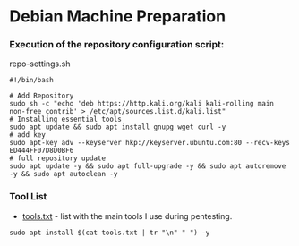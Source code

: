 # Debian Machine Preparation

### Execution of the repository configuration script:
repo-settings.sh

```
#!/bin/bash

# Add Repository
sudo sh -c "echo 'deb https://http.kali.org/kali kali-rolling main non-free contrib' > /etc/apt/sources.list.d/kali.list"
# Installing essential tools
sudo apt update && sudo apt install gnupg wget curl -y
# add key
sudo apt-key adv --keyserver hkp://keyserver.ubuntu.com:80 --recv-keys ED444FF07D8D0BF6
# full repository update
sudo apt update -y && sudo apt full-upgrade -y && sudo apt autoremove -y && sudo apt autoclean -y
```

### Tool List

* [tools.txt](https://s3.us-west-2.amazonaws.com/secure.notion-static.com/a4b56ed7-af68-4b74-88eb-78646e7c2fc0/tools.txt?X-Amz-Algorithm=AWS4-HMAC-SHA256&X-Amz-Content-Sha256=UNSIGNED-PAYLOAD&X-Amz-Credential=AKIAT73L2G45EIPT3X45%2F20220906%2Fus-west-2%2Fs3%2Faws4_request&X-Amz-Date=20220906T231401Z&X-Amz-Expires=86400&X-Amz-Signature=5ad05c0fb4f35469ff71684e74c4178e71aa06e39d7eb59f031b55e9a2c5440e&X-Amz-SignedHeaders=host&response-content-disposition=filename%20%3D%22tools.txt%22&x-id=GetObject) - list with the main tools I use during pentesting.

```
sudo apt install $(cat tools.txt | tr "\n" " ") -y
```
